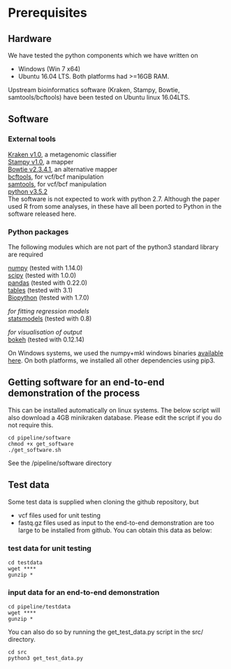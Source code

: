 # Prerequisites

## Hardware
We have tested the python components which we have written on
* Windows (Win 7 x64)
* Ubuntu 16.04 LTS.
Both platforms had >=16GB RAM. 

Upstream bioinformatics software (Kraken, Stampy, Bowtie, samtools/bcftools) have been tested on Ubuntu linux 16.04LTS.

## Software
### External tools
[Kraken v1.0](https://ccb.jhu.edu/software/kraken/), a metagenomic classifier  
[Stampy v1.0](http://www.well.ox.ac.uk/project-stampy), a mapper  
[Bowtie v2.3.4.1](https://sourceforge.net/projects/bowtie-bio/files/bowtie2/2.3.4.1), an alternative mapper  
[bcftools](http://www.htslib.org/doc/bcftools.html), for vcf/bcf manipulation   
[samtools](http://www.htslib.org/doc/samtools.html), for vcf/bcf manipulation  
[python v3.5.2](https://www.python.org/downloads/)      
The software is not expected to work with python 2.7.
Although the paper used R from some analyses, in these have all been ported to Python in the software released here.

### Python packages
The following modules which are not part of the python3 standard library are required

[numpy](http://www.numpy.org/) (tested with 1.14.0)  
[scipy](https://www.scipy.org/) (tested with 1.0.0)  
[pandas](https://pandas.pydata.org/) (tested with 0.22.0)  
[tables](https://www.pytables.org/) (tested with 3.1)  
[Biopython](http://biopython.org/) (tested with 1.7.0)

*for fitting regression models*  
[statsmodels](http://www.statsmodels.org/stable/index.html) (tested with 0.8)

*for visualisation of output*  
[bokeh](https://bokeh.pydata.org/en/latest/) (tested with 0.12.14)


On Windows systems, we used the numpy+mkl windows binaries [available here](https://www.lfd.uci.edu/~gohlke/pythonlibs/).
On both platforms, we installed all other dependencies using pip3.

## Getting software for an end-to-end demonstration of the process
This can be installed automatically on linux systems.  The below script will also download a 4GB minikraken database.  Please edit the script if you do not require this.
```
cd pipeline/software
chmod +x get_software
./get_software.sh
```

See the /pipeline/software directory
## Test data
Some test data is supplied when cloning the github repository, but 
* vcf files used for unit testing
* fastq.gz files used as input to the end-to-end demonstration
  are too large to be installed from github.
You can obtain this data as below:

### test data for unit testing
```
cd testdata
wget ****
gunzip *

```

### input data for an end-to-end demonstration
```
cd pipeline/testdata
wget ****
gunzip *

```
You can also do so by running the get_test_data.py script in the src/ directory.

```
cd src
python3 get_test_data.py
```

